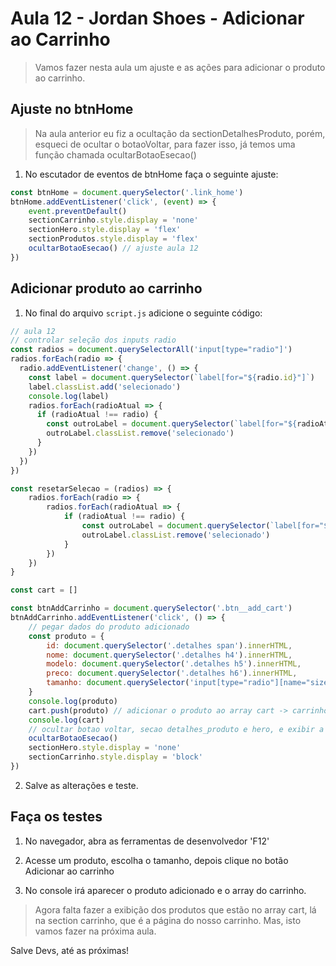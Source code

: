 # Aula 12 - Jordan Shoes - Adicionar ao Carrinho

> Vamos fazer nesta aula um ajuste e as ações para adicionar o produto ao carrinho.

## Ajuste no btnHome

> Na aula anterior eu fiz a ocultação da sectionDetalhesProduto, porém, esqueci de ocultar o botaoVoltar, para fazer isso, já temos uma função chamada ocultarBotaoEsecao()

1. No escutador de eventos de btnHome faça o seguinte ajuste:

~~~javascript
const btnHome = document.querySelector('.link_home')
btnHome.addEventListener('click', (event) => {
    event.preventDefault()
    sectionCarrinho.style.display = 'none'
    sectionHero.style.display = 'flex'
    sectionProdutos.style.display = 'flex'
    ocultarBotaoEsecao() // ajuste aula 12
})

~~~

## Adicionar produto ao carrinho

1. No final do arquivo `script.js` adicione o seguinte código:

~~~javascript
// aula 12
// controlar seleção dos inputs radio
const radios = document.querySelectorAll('input[type="radio"]')
radios.forEach(radio => {
  radio.addEventListener('change', () => {
    const label = document.querySelector(`label[for="${radio.id}"]`)
    label.classList.add('selecionado')
    console.log(label)
    radios.forEach(radioAtual => {
      if (radioAtual !== radio) {
        const outroLabel = document.querySelector(`label[for="${radioAtual.id}"]`)
        outroLabel.classList.remove('selecionado')
      }
    })
  })
})

const resetarSelecao = (radios) => {
    radios.forEach(radio => {
        radios.forEach(radioAtual => {
            if (radioAtual !== radio) {
                const outroLabel = document.querySelector(`label[for="${radioAtual.id}"]`)
                outroLabel.classList.remove('selecionado')
            }
        })
    })
}

const cart = []

const btnAddCarrinho = document.querySelector('.btn__add_cart')
btnAddCarrinho.addEventListener('click', () => {
    // pegar dados do produto adicionado
    const produto = {
        id: document.querySelector('.detalhes span').innerHTML,
        nome: document.querySelector('.detalhes h4').innerHTML,
        modelo: document.querySelector('.detalhes h5').innerHTML,
        preco: document.querySelector('.detalhes h6').innerHTML,
        tamanho: document.querySelector('input[type="radio"][name="size"]:checked').value
    }
    console.log(produto)
    cart.push(produto) // adicionar o produto ao array cart -> carrinho
    console.log(cart)
    // ocultar botao voltar, secao detalhes_produto e hero, e exibir a secao carrinho
    ocultarBotaoEsecao()
    sectionHero.style.display = 'none'
    sectionCarrinho.style.display = 'block'
})

~~~

2. Salve as alterações e teste.

## Faça os testes

1. No navegador, abra as ferramentas de desenvolvedor 'F12'

2. Acesse um produto, escolha o tamanho, depois clique no botão Adicionar ao carrinho

3. No console irá aparecer o produto adicionado e o array do carrinho.

> Agora falta fazer a exibição dos produtos que estão no array cart, lá na section carrinho, que é a página do nosso carrinho. Mas, isto vamos fazer na próxima aula.

Salve Devs, até as próximas!

